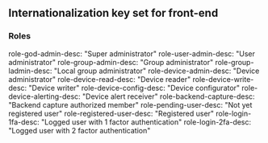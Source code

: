 ## Internationalization key set for front-end

### Roles
role-god-admin-desc: "Super administrator"
role-user-admin-desc: "User administrator"
role-group-admin-desc: "Group administrator"
role-group-ladmin-desc: "Local group administrator"
role-device-admin-desc: "Device administrator"
role-device-read-desc: "Device reader"
role-device-write-desc: "Device writer"
role-device-config-desc: "Device configurator"
role-device-alerting-desc: "Device alert receiver"
role-backend-capture-desc: "Backend capture authorized member"
role-pending-user-desc: "Not yet registered user"
role-registered-user-desc: "Registered user"
role-login-1fa-desc: "Logged user with 1 factor authentication"
role-login-2fa-desc: "Logged user with 2 factor authentication"
